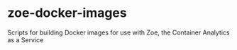 # zoe-docker-images
Scripts for building Docker images for use with Zoe, the Container Analytics as a Service
